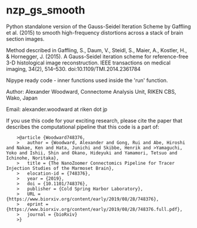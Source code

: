 # nzp_gs_smooth
Python standalone version of the Gauss-Seidel Iteration Scheme by Gaffling et al. (2015) to smooth high-frequency distortions across a stack of brain section images.

Method described in Gaffling, S., Daum, V., Steidl, S., Maier, A., Kostler, H., & Hornegger, J. (2015). 
A Gauss-Seidel iteration scheme for reference-free 3-D histological image reconstruction. 
IEEE transactions on medical imaging, 34(2), 514–530. doi:10.1109/TMI.2014.2361784

Nipype ready code - inner functions used inside the 'run' function.

Author: Alexander Woodward, Connectome Analysis Unit, RIKEN CBS, Wako, Japan

Email: alexander.woodward at riken dot jp

If you use this code for your exciting research, please cite the paper that describes the computational pipeline that this code is a part of:

        >@article {Woodward748376,
        >	author = {Woodward, Alexander and Gong, Rui and Abe, Hiroshi and Nakae, Ken and Hata, Junichi and Skibbe, Henrik and >Yamaguchi, Yoko and Ishii, Shin and Okano, Hideyuki and Yamamori, Tetsuo and Ichinohe, Noritaka},
        >	title = {The NanoZoomer Connectomics Pipeline for Tracer Injection Studies of the Marmoset Brain},
        >	elocation-id = {748376},
        >	year = {2019},
        >	doi = {10.1101/748376},
        >	publisher = {Cold Spring Harbor Laboratory},
        >	URL = {https://www.biorxiv.org/content/early/2019/08/28/748376},
        >	eprint = {https://www.biorxiv.org/content/early/2019/08/28/748376.full.pdf},
        >	journal = {bioRxiv}
        >}

